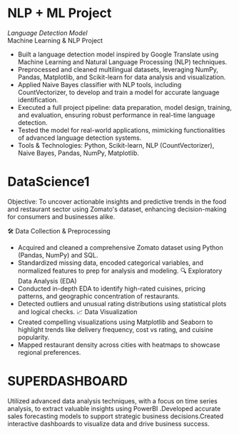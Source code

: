 #  NLP + ML Project 
*Language Detection Model*  
Machine Learning & NLP Project  
- Built a language detection model inspired by Google Translate using Machine Learning and Natural Language Processing (NLP) techniques.  
- Preprocessed and cleaned multilingual datasets, leveraging NumPy, Pandas, Matplotlib, and Scikit-learn for data analysis and visualization.  
- Applied Naive Bayes classifier with NLP tools, including CountVectorizer, to develop and train a model for accurate language identification.  
- Executed a full project pipeline: data preparation, model design, training, and evaluation, ensuring robust performance in real-time language detection.  
- Tested the model for real-world applications, mimicking functionalities of advanced language detection systems.  
- Tools & Technologies: Python, Scikit-learn, NLP (CountVectorizer), Naive Bayes, Pandas, NumPy, Matplotlib. 
# DataScience1
Objective:
To uncover actionable insights and predictive trends in the food and restaurant sector using Zomato's dataset, enhancing decision-making for consumers and businesses alike.

🛠️ Data Collection & Preprocessing
- Acquired and cleaned a comprehensive Zomato dataset using Python (Pandas, NumPy) and SQL.
- Standardized missing data, encoded categorical variables, and normalized features to prep for analysis and modeling.
🔍 Exploratory Data Analysis (EDA)
- Conducted in-depth EDA to identify high-rated cuisines, pricing patterns, and geographic concentration of restaurants.
- Detected outliers and unusual rating distributions using statistical plots and logical checks.
📈 Data Visualization
- Created compelling visualizations using Matplotlib and Seaborn to highlight trends like delivery frequency, cost vs rating, and cuisine popularity.
- Mapped restaurant density across cities with heatmaps to showcase regional preferences.
# SUPERDASHBOARD
Utilized advanced data analysis techniques, with a focus on time series analysis, to extract valuable insights
using PowerBI .Developed accurate sales forecasting models to support strategic business decisions.Created
interactive dashboards to visualize data and drive business success.
